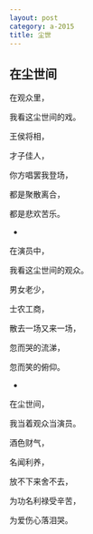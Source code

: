 ```yaml
---
layout: post
category: a-2015
title: 尘世
---
```


## 在尘世间 ##

在观众里，

我看这尘世间的戏。

王侯将相，

才子佳人，

你方唱罢我登场，

都是聚散离合，

都是悲欢苦乐。

-

在演员中，

我看这尘世间的观众。

男女老少，

士农工商，

散去一场又来一场，

忽而哭的流涕，

忽而笑的俯仰。

-

在尘世间，

我当着观众当演员。

酒色财气，

名闻利养，

放不下来舍不去，

为功名利禄受辛苦，

为爱伤心落泪哭。



‌‌